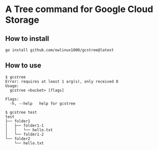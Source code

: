 # A Tree command for Google Cloud Storage

## How to install

```
go install github.com/owlinux1000/gcstree@latest
```

## How to use

```
$ gcstree
Error: requires at least 1 arg(s), only received 0
Usage:
  gcstree <bucket> [flags]

Flags:
  -h, --help   help for gcstree
```

```
$ gcstree test
test
├── folder1
│   ├── folder1-1
│   │   └── hello.txt
│   └── folder1-2
└── folder2
    └── hello.txt
```